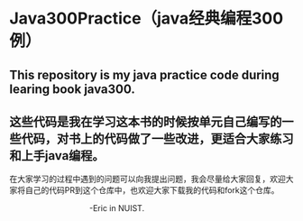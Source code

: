 # Java300Practice（java经典编程300例）
## This repository is  my java practice code during learing book java300.
## 这些代码是我在学习这本书的时候按单元自己编写的一些代码，对书上的代码做了一些改进，更适合大家练习和上手java编程。
在大家学习的过程中遇到的问题可以向我提出问题，我会尽量给大家回复，欢迎大家将自己的代码PR到这个仓库中，也欢迎大家下载我的代码和fork这个仓库。

                                     -Eric in NUIST.
